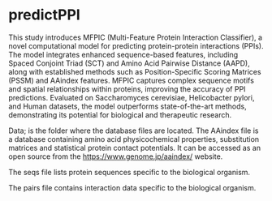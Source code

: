 # predictPPI

This study introduces MFPIC (Multi-Feature Protein Interaction Classifier), a novel computational model for predicting protein-protein interactions (PPIs). The model integrates enhanced sequence-based features, including Spaced Conjoint Triad (SCT) and Amino Acid Pairwise Distance (AAPD), along with established methods such as Position-Specific Scoring Matrices (PSSM) and AAindex features. MFPIC captures complex sequence motifs and spatial relationships within proteins, improving the accuracy of PPI predictions. Evaluated on Saccharomyces cerevisiae, Helicobacter pylori, and Human datasets, the model outperforms state-of-the-art methods, demonstrating its potential for biological and therapeutic research​.

Data; is the folder where the database files are located. The AAindex file is a database containing amino acid physicochemical properties, substitution matrices and statistical protein contact potentials. It can be accessed as an open source from the https://www.genome.jp/aaindex/ website.

The seqs file lists protein sequences specific to the biological organism.

The pairs file contains interaction data specific to the biological organism.
